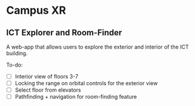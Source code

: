 # Campus XR

## ICT Explorer and Room-Finder
A web-app that allows users to explore the exterior and interior of the ICT building.

To-do:
- [ ] Interior view of floors 3-7
- [ ] Locking the range on orbital controls for the exterior view
- [ ] Select floor from elevators
- [ ] Pathfinding + navigation for room-finding feature
